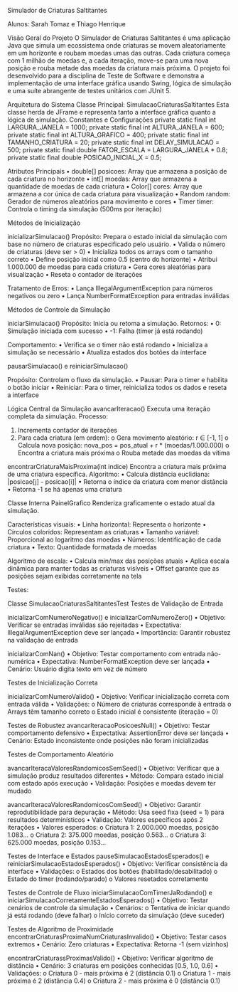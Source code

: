Simulador de Criaturas Saltitantes

Alunos: Sarah Tomaz e Thiago Henrique


Visão Geral do Projeto
O Simulador de Criaturas Saltitantes é uma aplicação Java que simula um ecossistema onde criaturas se movem aleatoriamente em um horizonte e roubam moedas umas das outras. Cada criatura começa com 1 milhão de moedas e, a cada iteração, move-se para uma nova posição e rouba metade das moedas da criatura mais próxima.
O projeto foi desenvolvido para a disciplina de Teste de Software e demonstra a implementação de uma interface gráfica usando Swing, lógica de simulação e uma suíte abrangente de testes unitários com JUnit 5.

Arquitetura do Sistema
Classe Principal: SimulacaoCriaturasSaltitantes
Esta classe herda de JFrame e representa tanto a interface gráfica quanto a lógica de simulação.
Constantes e Configurações
private static final int LARGURA_JANELA = 1000;
private static final int ALTURA_JANELA = 600;
private static final int ALTURA_GRAFICO = 400;
private static final int TAMANHO_CRIATURA = 20;
private static final int DELAY_SIMULACAO = 500; 
private static final double FATOR_ESCALA = LARGURA_JANELA * 0.8;
private static final double POSICAO_INICIAL_X = 0.5; 

Atributos Principais
 •	double[] posicoes: Array que armazena a posição de cada criatura no horizonte
 •	int[] moedas: Array que armazena a quantidade de moedas de cada criatura
 •	Color[] cores: Array que armazena a cor única de cada criatura para visualização
 •	Random random: Gerador de números aleatórios para movimento e cores
 •	Timer timer: Controla o timing da simulação (500ms por iteração)

Métodos de Inicialização

inicializarSimulacao()
Propósito: Prepara o estado inicial da simulação com base no número de criaturas especificado pelo usuário.
 •	Valida o número de criaturas (deve ser > 0)
 •	Inicializa todos os arrays com o tamanho correto
 •	Define posição inicial como 0.5 (centro do horizonte)
 •	Atribui 1.000.000 de moedas para cada criatura
 •	Gera cores aleatórias para visualização
 •	Reseta o contador de iterações

Tratamento de Erros:
 •	Lança IllegalArgumentException para números negativos ou zero
 •	Lança NumberFormatException para entradas inválidas

Métodos de Controle da Simulação

iniciarSimulacao()
Propósito: Inicia ou retoma a simulação.
Retornos:
 •	0: Simulação iniciada com sucesso
 •	-1: Falha (timer já está rodando)

Comportamento:
 •	Verifica se o timer não está rodando
 •	Inicializa a simulação se necessário
 •	Atualiza estados dos botões da interface



pausarSimulacao() e reiniciarSimulacao()

Propósito: Controlam o fluxo da simulação.
 •	Pausar: Para o timer e habilita o botão iniciar
 •	Reiniciar: Para o timer, reinicializa todos os dados e reseta a interface

Lógica Central da Simulação
avancarIteracao()
Executa uma iteração completa da simulação.
 Processo:
 1.	Incrementa contador de iterações
 2.	Para cada criatura (em ordem): 
   o	Gera movimento aleatório: r ∈ [-1, 1]
   o	Calcula nova posição: nova_pos = pos_atual + r * (moedas/1.000.000)
   o	Encontra a criatura mais próxima
   o	Rouba metade das moedas da vítima

encontrarCriaturaMaisProxima(int indice)
Encontra a criatura mais próxima de uma criatura específica.
Algoritmo:
  •	Calcula distância euclidiana: |posicao[j] - posicao[i]|
  •	Retorna o índice da criatura com menor distância
  •	Retorna -1 se há apenas uma criatura

Classe Interna PainelGrafico
Renderiza graficamente o estado atual da simulação.

Características visuais:
  •	Linha horizontal: Representa o horizonte
  •	Círculos coloridos: Representam as criaturas
  •	Tamanho variável: Proporcional ao logaritmo das moedas
  •	Números: Identificação de cada criatura
  •	Texto: Quantidade formatada de moedas

Algoritmo de escala:
  •	Calcula min/max das posições atuais
  •	Aplica escala dinâmica para manter todas as criaturas visíveis
  •	Offset garante que as posições sejam exibidas corretamente na tela

Testes:

Classe SimulacaoCriaturasSaltitantesTest
Testes de Validação de Entrada

inicializarComNumeroNegativo() e inicializarComNumeroZero()
  •	Objetivo: Verificar se entradas inválidas são rejeitadas
  •	Expectativa: IllegalArgumentException deve ser lançada
  •	Importância: Garantir robustez na validação de entrada
  
inicializarComNan()
  •	Objetivo: Testar comportamento com entrada não-numérica
  •	Expectativa: NumberFormatException deve ser lançada
  •	Cenário: Usuário digita texto em vez de número

Testes de Inicialização Correta

inicializarComNumeroValido()
  •	Objetivo: Verificar inicialização correta com entrada válida
  •	Validações: 
    o	Número de criaturas corresponde à entrada
    o	Arrays têm tamanho correto
    o	Estado inicial é consistente (iteração = 0)


Testes de Robustez
avancarIteracaoPosicoesNull()
  •	Objetivo: Testar comportamento defensivo
  •	Expectativa: AssertionError deve ser lançada
  •	Cenário: Estado inconsistente onde posições não foram inicializadas

Testes de Comportamento Aleatório

avancarIteracaValoresRandomicosSemSeed()
  •	Objetivo: Verificar que a simulação produz resultados diferentes
  •	Método: Compara estado inicial com estado após execução
  •	Validação: Posições e moedas devem ter mudado
  
avancarIteracaValoresRandomicosComSeed()
  •	Objetivo: Garantir reprodutibilidade para depuração
  •	Método: Usa seed fixa (seed = 1) para resultados determinísticos
  •	Validação: Valores específicos após 2 iterações
    •	Valores esperados: 
      o	Criatura 1: 2.000.000 moedas, posição 1.083...
      o	Criatura 2: 375.000 moedas, posição 0.563...
      o	Criatura 3: 625.000 moedas, posição 0.153...

Testes de Interface e Estados
pauseSimulacaoEstadosEsperados() e reiniciarSimulacaoEstadosEsperados()
  •	Objetivo: Verificar consistência da interface
  •	Validações: 
    o	Estados dos botões (habilitado/desabilitado)
    o	Estado do timer (rodando/parado)
    o	Valores resetados corretamente


Testes de Controle de Fluxo
iniciarSimulacaoComTimerJaRodando() e iniciarSimulacaoCorretamenteEstadosEsperados()
  •	Objetivo: Testar cenários de controle da simulação
    •	Cenários: 
      o	Tentativa de iniciar quando já está rodando (deve falhar)
      o	Início correto da simulação (deve suceder)

Testes de Algoritmo de Proximidade
encontrarCriaturasProximaNumCriaturasInvalido()
  •	Objetivo: Testar casos extremos
  •	Cenário: Zero criaturas
  •	Expectativa: Retorna -1 (sem vizinhos)
  
encontrarCriaturassProximasValido()
  •	Objetivo: Verificar algoritmo de distância
  •	Cenário: 3 criaturas em posições conhecidas [0.5, 1.0, 0.6]
    •	Validações: 
      o	Criatura 0 - mais próxima é 2 (distância 0.1)
      o	Criatura 1 - mais próxima é 2 (distância 0.4)
      o	Criatura 2 - mais próxima é 0 (distância 0.1)
